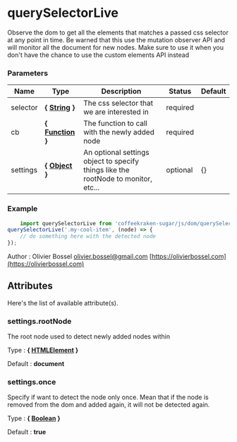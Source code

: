 # querySelectorLive

Observe the dom to get all the elements that matches a passed css selector at any point in time.
Be warned that this use the mutation observer API and will monitor all the document for new nodes. Make sure to use it
when you don't have the chance to use the custom elements API instead



### Parameters
Name  |  Type  |  Description  |  Status  |  Default
------------  |  ------------  |  ------------  |  ------------  |  ------------
selector  |  **{ [String](https://developer.mozilla.org/fr/docs/Web/JavaScript/Reference/Objets_globaux/String) }**  |  The css selector that we are interested in  |  required  |
cb  |  **{ [Function](https://developer.mozilla.org/fr/docs/Web/JavaScript/Reference/Objets_globaux/Function) }**  |  The function to call with the newly added node  |  required  |
settings  |  **{ [Object](https://developer.mozilla.org/fr/docs/Web/JavaScript/Reference/Objets_globaux/Object) }**  |  An optional settings object to specify things like the rootNode to monitor, etc...  |  optional  |  {}

### Example
```js
	import querySelectorLive from 'coffeekraken-sugar/js/dom/querySelectorLive'
querySelectorLive('.my-cool-item', (node) => {
	// do something here with the detected node
});
```
Author : Olivier Bossel [olivier.bossel@gmail.com](mailto:olivier.bossel@gmail.com) [https://olivierbossel.com](https://olivierbossel.com)




## Attributes

Here's the list of available attribute(s).

### settings.rootNode

The root node used to detect newly added nodes within

Type : **{ [HTMLElement](https://developer.mozilla.org/fr/docs/Web/API/HTMLElement) }**

Default : **document**


### settings.once

Specify if want to detect the node only once. Mean that if the node is removed from the dom and added again, it will not be detected again.

Type : **{ [Boolean](https://developer.mozilla.org/fr/docs/Web/JavaScript/Reference/Objets_globaux/Boolean) }**

Default : **true**